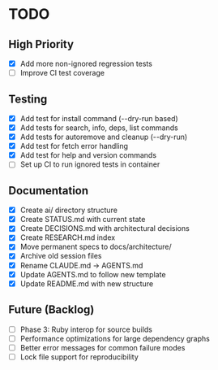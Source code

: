 # TODO

## High Priority

- [x] Add more non-ignored regression tests
- [ ] Improve CI test coverage

## Testing

- [x] Add test for install command (--dry-run based)
- [x] Add tests for search, info, deps, list commands
- [x] Add tests for autoremove and cleanup (--dry-run)
- [x] Add test for fetch error handling
- [x] Add test for help and version commands
- [ ] Set up CI to run ignored tests in container

## Documentation

- [x] Create ai/ directory structure
- [x] Create STATUS.md with current state
- [x] Create DECISIONS.md with architectural decisions
- [x] Create RESEARCH.md index
- [x] Move permanent specs to docs/architecture/
- [x] Archive old session files
- [x] Rename CLAUDE.md → AGENTS.md
- [x] Update AGENTS.md to follow new template
- [x] Update README.md with new structure

## Future (Backlog)

- [ ] Phase 3: Ruby interop for source builds
- [ ] Performance optimizations for large dependency graphs
- [ ] Better error messages for common failure modes
- [ ] Lock file support for reproducibility

